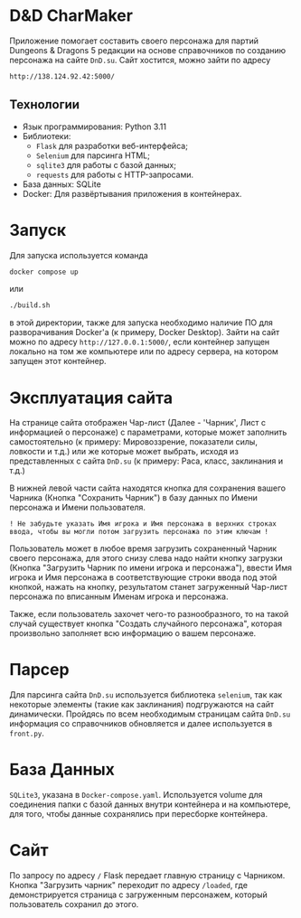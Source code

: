 # D&D CharMaker

Приложение помогает составить своего персонажа для партий Dungeons & Dragons 5 редакции на основе справочников по созданию персонажа на сайте ```DnD.su```. Сайт хостится, можно зайти по адресу 
```bash
http://138.124.92.42:5000/
```

## Технологии

- Язык программирования: Python 3.11
- Библиотеки:
  - `Flask` для разработки веб-интерфейса;
  - `Selenium` для парсинга HTML;
  - `sqlite3` для работы с базой данных;
  - `requests` для работы с HTTP-запросами.
- База данных: SQLite
- Docker: Для развёртывания приложения в контейнерах.

# Запуск
Для запуска используется команда
```bash
docker compose up
```
или 
```bash
./build.sh
``` 
в этой директории, также для запуска необходимо наличие ПО для разворачивания Docker'а (к примеру, Docker Desktop). Зайти на сайт можно по адресу ```http://127.0.0.1:5000/```, если контейнер запущен локально на том же компьютере или по адресу сервера, на котором запущен этот контейнер.

# Эксплуатация сайта
На странице сайта отображен Чар-лист (Далее - 'Чарник', Лист с информацией о персонаже) с параметрами, которые может заполнить самостоятельно (к примеру: Мировоззрение, показатели силы, ловкости и т.д.) или же которые может выбрать, исходя из представленных с сайта `DnD.su` (к примеру: Раса, класс, заклинания и т.д.)

В нижней левой части сайта находятся кнопка для сохранения вашего Чарника (Кнопка "Сохранить Чарник") в базу данных по Имени персонажа и Имени пользователя. 

`! Не забудьте указать Имя игрока и Имя персонажа в верхних строках ввода, чтобы вы могли потом загрузить персонажа по этим ключам !`

Пользователь может в любое время загрузить сохраненный Чарник своего персонажа, для этого снизу слева надо найти кнопку загрузки (Кнопка "Загрузить Чарник по имени игрока и персонажа"), ввести Имя игрока и Имя персонажа в соответствующие строки ввода под этой кнопкой, нажать на кнопку, результатом станет загруженный Чар-лист персонажа по вписанным Именам игрока и персонажа.

Также, если пользователь захочет чего-то разнообразного, то на такой случай существует кнопка "Создать случайного персонажа", которая произвольно заполняет всю информацию о вашем персонаже.

# Парсер
Для парсинга сайта `DnD.su` используется библиотека `selenium`, так как некоторые элементы (такие как заклинания) подгружаются на сайт динамически.
Пройдясь по всем необходимым страницам сайта `DnD.su` информация со справочников обновляется и далее используется в `front.py`.

# База Данных
`SQLite3`, указана в `Docker-compose.yaml`. Используется volume для соединения папки с базой данных внутри контейнера и на компьютере, для того, чтобы данные сохранялись при пересборке контейнера.

# Сайт
По запросу по адресу `/` Flask передает главную страницу с Чарником. Кнопка "Загрузить чарник" переходит по адресу `/loaded`, где демонстрируется страница с загруженным персонажем, который пользователь сохранил до этого.